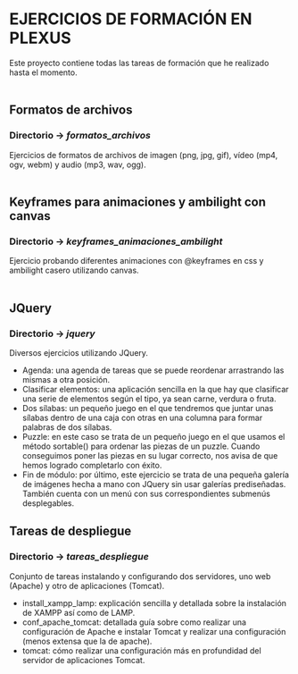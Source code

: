 # EJERCICIOS DE FORMACIÓN EN PLEXUS
Este proyecto contiene todas las tareas de formación que he realizado hasta el momento.
<br /><br />
## Formatos de archivos
### Directorio -> _formatos_archivos_
Ejercicios de formatos de archivos de imagen (png, jpg, gif), vídeo (mp4, ogv, webm) y audio (mp3, wav, ogg).
<br /><br />
## Keyframes para animaciones y ambilight con canvas
### Directorio -> _keyframes_animaciones_ambilight_
Ejercicio probando diferentes animaciones con @keyframes en css y ambilight casero utilizando canvas.
<br /><br />
## JQuery
### Directorio -> _jquery_
Diversos ejercicios utilizando JQuery.
* Agenda: una agenda de tareas que se puede reordenar arrastrando las mismas a otra posición.
* Clasificar elementos: una aplicación sencilla en la que hay que clasificar una serie de elementos según el tipo, ya sean carne, verdura o fruta.
* Dos sílabas: un pequeño juego en el que tendremos que juntar unas sílabas dentro de una caja con otras en una columna para formar palabras de dos sílabas.
* Puzzle: en este caso se trata de un pequeño juego en el que usamos el método sortable() para ordenar las piezas de un puzzle. Cuando conseguimos poner las piezas en su lugar correcto, nos avisa de que hemos logrado completarlo con éxito.
* Fin de módulo: por último, este ejercicio se trata de una pequeña galería de imágenes hecha a mano con JQuery sin usar galerías prediseñadas. También cuenta con un menú con sus correspondientes submenús desplegables. 
## Tareas de despliegue
### Directorio -> _tareas_despliegue_
Conjunto de tareas instalando y configurando dos servidores, uno web (Apache) y otro de aplicaciones (Tomcat).
* install_xampp_lamp: explicación sencilla y detallada sobre la instalación de XAMPP así como de LAMP.
* conf_apache_tomcat: detallada guía sobre como realizar una configuración de Apache e instalar Tomcat y realizar una configuración (menos extensa que la de apache).
* tomcat: cómo realizar una configuración más en profundidad del servidor de aplicaciones Tomcat.
